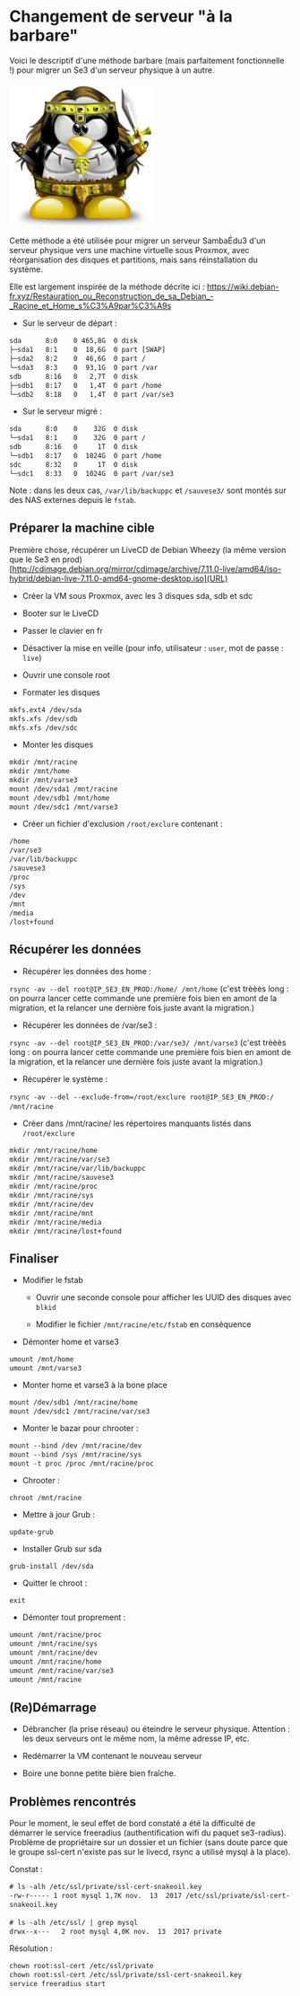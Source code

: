 # Changement de serveur "à la barbare"

Voici le descriptif d'une méthode barbare (mais parfaitement fonctionnelle !) pour migrer un Se3 d'un serveur physique à un autre.

![Oh ! Un barbare :-)](images/barbare.png)

Cette méthode a été utilisée pour migrer un serveur SambaÉdu3 d'un serveur physique vers une machine virtuelle sous Proxmox, avec réorganisation des disques et partitions, mais sans réinstallation du système.

Elle est largement inspirée de la méthode décrite ici : https://wiki.debian-fr.xyz/Restauration_ou_Reconstruction_de_sa_Debian_-_Racine_et_Home_s%C3%A9par%C3%A9s

* Sur le serveur de départ :
```
sda      8:0    0 465,8G  0 disk 
├─sda1   8:1    0  18,6G  0 part [SWAP]
├─sda2   8:2    0  46,6G  0 part /
└─sda3   8:3    0  93,1G  0 part /var
sdb      8:16   0   2,7T  0 disk 
├─sdb1   8:17   0   1,4T  0 part /home
└─sdb2   8:18   0   1,4T  0 part /var/se3
```

* Sur le serveur migré :
```
sda      8:0    0    32G  0 disk 
└─sda1   8:1    0    32G  0 part /
sdb      8:16   0     1T  0 disk 
└─sdb1   8:17   0  1024G  0 part /home
sdc      8:32   0     1T  0 disk 
└─sdc1   8:33   0  1024G  0 part /var/se3
```

Note : dans les deux cas, `/var/lib/backuppc` et `/sauvese3/` sont montés sur des NAS externes depuis le `fstab`.

## Préparer la machine cible
Première chose, récupérer un LiveCD de Debian Wheezy (la même version que le Se3 en prod) [http://cdimage.debian.org/mirror/cdimage/archive/7.11.0-live/amd64/iso-hybrid/debian-live-7.11.0-amd64-gnome-desktop.iso](URL)

* Créer la VM sous Proxmox, avec les 3 disques sda, sdb et sdc

* Booter sur le LiveCD

* Passer le clavier en fr

* Désactiver la mise en veille (pour info, utilisateur : `user`, mot de passe : `live`)

* Ouvrir une console root

* Formater les disques
```
mkfs.ext4 /dev/sda
mkfs.xfs /dev/sdb
mkfs.xfs /dev/sdc
```

* Monter les disques
```
mkdir /mnt/racine
mkdir /mnt/home
mkdir /mnt/varse3
mount /dev/sda1 /mnt/racine
mount /dev/sdb1 /mnt/home
mount /dev/sdc1 /mnt/varse3
```

* Créer un fichier d'exclusion `/root/exclure` contenant :
```
/home
/var/se3
/var/lib/backuppc
/sauvese3
/proc
/sys
/dev
/mnt
/media
/lost+found
```
## Récupérer les données
* Récupérer les données des home :

`rsync -av --del root@IP_SE3_EN_PROD:/home/ /mnt/home` (c'est trèèès long : on pourra lancer cette commande une première fois bien en amont de la migration, et la relancer une dernière fois juste avant la migration.)

* Récupérer les données de /var/se3 :

`rsync -av --del root@IP_SE3_EN_PROD:/var/se3/ /mnt/varse3` (c'est trèèès long : on pourra lancer cette commande une première fois bien en amont de la migration, et la relancer une dernière fois juste avant la migration.)

* Récupérer le système :

`rsync -av --del --exclude-from=/root/exclure root@IP_SE3_EN_PROD:/ /mnt/racine`

* Créer dans /mnt/racine/ les répertoires manquants listés dans `/root/exclure`
```
mkdir /mnt/racine/home
mkdir /mnt/racine/var/se3
mkdir /mnt/racine/var/lib/backuppc
mkdir /mnt/racine/sauvese3
mkdir /mnt/racine/proc
mkdir /mnt/racine/sys
mkdir /mnt/racine/dev
mkdir /mnt/racine/mnt
mkdir /mnt/racine/media
mkdir /mnt/racine/lost+found
```

## Finaliser

* Modifier le fstab

    * Ouvrir une seconde console pour afficher les UUID des disques avec `blkid`

    * Modifier le fichier `/mnt/racine/etc/fstab` en conséquence

* Démonter home et varse3
```
umount /mnt/home
umount /mnt/varse3
```

* Monter home et varse3 à la bone place
```
mount /dev/sdb1 /mnt/racine/home
mount /dev/sdc1 /mnt/racine/var/se3
```

* Monter le bazar pour chrooter :
```
mount --bind /dev /mnt/racine/dev
mount --bind /sys /mnt/racine/sys
mount -t proc /proc /mnt/racine/proc
```

* Chrooter :
```
chroot /mnt/racine
```

* Mettre à jour Grub :
```
update-grub
```

* Installer Grub sur sda
```
grub-install /dev/sda
```

* Quitter le chroot :
```
exit
```

* Démonter tout proprement :
```
umount /mnt/racine/proc
umount /mnt/racine/sys
umount /mnt/racine/dev
umount /mnt/racine/home
umount /mnt/racine/var/se3
umount /mnt/racine
```

## (Re)Démarrage

* Débrancher (la prise réseau) ou éteindre le serveur physique. Attention : les deux serveurs ont le même nom, la même adresse IP, etc.

* Redémarrer la VM contenant le nouveau serveur

* Boire une bonne petite bière bien fraîche.

## Problèmes rencontrés
Pour le moment, le seul effet de bord constaté a été la difficulté de démarrer le service freeradius (authentification wifi du paquet se3-radius). Problème de propriétaire sur un dossier et un fichier (sans doute parce que le groupe ssl-cert n'existe pas sur le livecd, rsync a utilisé mysql à la place).

Constat :
```
# ls -alh /etc/ssl/private/ssl-cert-snakeoil.key 
-rw-r----- 1 root mysql 1,7K nov.  13  2017 /etc/ssl/private/ssl-cert-snakeoil.key

# ls -alh /etc/ssl/ | grep mysql
drwx--x---   2 root mysql 4,0K nov.  13  2017 private
```

Résolution :
```
chown root:ssl-cert /etc/ssl/private
chown root:ssl-cert /etc/ssl/private/ssl-cert-snakeoil.key 
service freeradius start
```

